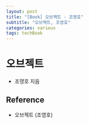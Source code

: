```yaml
---
layout: post
title: "[Book] 오브젝트 - 조영호"
subtitle: "오브젝트, 조영호"
categories: various
tags: techBook
---
```


# 오브젝트
  - 조영호 지음

## Reference
- 오브젝트 (조영호)